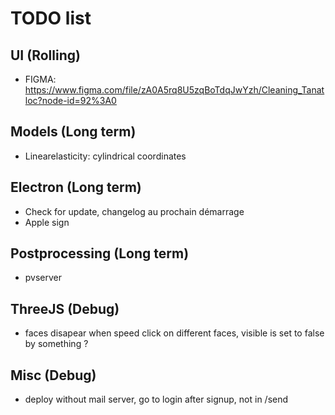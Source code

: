 # TODO list

## UI (Rolling)

- FIGMA: https://www.figma.com/file/zA0A5rq8U5zqBoTdqJwYzh/Cleaning_Tanatloc?node-id=92%3A0

## Models (Long term)

- Linearelasticity: cylindrical coordinates

## Electron (Long term)

- Check for update, changelog au prochain démarrage
- Apple sign

## Postprocessing (Long term)

- pvserver

## ThreeJS (Debug)

- faces disapear when speed click on different faces, visible is set to false by something ?

## Misc (Debug)

- deploy without mail server, go to login after signup, not in /send
